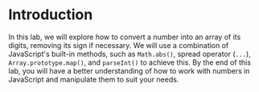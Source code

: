 # Introduction

In this lab, we will explore how to convert a number into an array of its digits, removing its sign if necessary. We will use a combination of JavaScript's built-in methods, such as `Math.abs()`, spread operator (`...`), `Array.prototype.map()`, and `parseInt()` to achieve this. By the end of this lab, you will have a better understanding of how to work with numbers in JavaScript and manipulate them to suit your needs.
